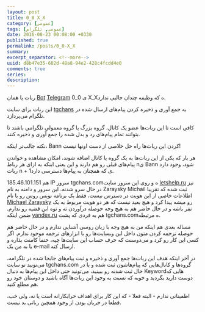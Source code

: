 ```yaml
---
layout: post
title: 0_0 X_X
category: [عمومی]
tags: [عمومی, تلگرام]
date: 2016-08-23 00:08:00 +0330
published: true
permalink: /posts/0_0-X_X
summary: 
excerpt_separator: <!--more--> 
uuid: d8b47e35-602d-48a8-94e2-428c4fcdd4e0
comments: true
series: 
description: 
---
```

ربات یا همان [Bot](https://core.telegram.org/bots) [Telegram](http://telegram.org) ی <span class="font-color-white ltr-direction">0_0 X_X</span>ه که وظیفه چندان جالبی ندارد.

این ربات برای سایت [tgchans](http://tgchans.com) به جمع آوری و ذخیره کردن پیام‌های ارسال شده در تلگرام می‌پردازد.

کافی است تا این ربات‌ها عضو یک کانال، گروه بزرگ یا گروه معمولی تلگرامی باشند تا بتوانند تمام پیام‌های رد و بدل شده را جمع آوری و ذخیره کنند.
<p><blackquote class="warning">
نکته جالب‌تر اینکه، Bann کردن این ربات‌ها راه حل خلاصی از دست اونها نیست!
</blackquote></p>
هر بار که یکی از این ربات‌ها به یک گروه یا کانال اضافه شوند، امکان مشاهده و خواندن پیام‌های قبلی رو هم دارند و این یعنی اینکه به ازای هر رباط nی Bann شود، وجود دارد ربات n + 1ی که همچنان به پیام‌ها دسترسی دارد.

185.46.101.151 هم IP سرور tgchans.comه و روی این سرور سایت [letshelp.ru](https://letshelp.ru) نیز در حال سرو شدنه.
این سرور و دامنه به نام Zaraysky Michail ثبت شده که تقریبا اطلاعات خاصی از این هویت در دسترس نیست، فقط یک برنامه‌ نویس روس رو با نام [Michael Zaraysky](https://www.linkedin.com/in/michael-zaraysky-a1355353) رو میشه پیدا کرد و هیچ بعید نیست که هر دو هویت مربوط به یک نفر باشه و در حال حاضر هم به هیچ وجه حوصله درآوردن ته و توه این قضیه رو ندارم.
ضمن اینکه [yandex.ru](htttps://yandex.ru) هم به فردی که پشت tgchans.comه مرتبطه.

مساله بعدی هم اینکه من به هیچ وجه با زبان روسی آشنایی ندارم و در حال حاضر هم حوصله ترجمه کردن متون داخل این وبسایت‌ها رو با ابزارهای ترجمه موجود ندارم. اگر کسی این کار رو کرد و می‌دوسنت که حرف حساب این سایت‌ها چیه، حتما کامنت بذاره و یا به من یک e-mail ارسال کنه.

در آخر اینکه هدف این ربات‌ها جمع آوری و ذخیره و ثبت پیام‌های جابجا شده در تلگرامه، می‌تونید تو سایت tgchans.com گروه‌ها و کانال‌هایی که پیام‌هاشون ثبت شده و یا در حال ثبت شدنه رو ببینید، می‌تونید حتی داخل این پیام‌ها به دنبال Keywordهایی که دوست دارید بگردید و خوبه که نسبت به وجود این ربات‌ها آگاه باشید و دوستان خود رو هم مطلع کنید.

اطمینانی ندارم - البته فعلا - که این کار برای اهداف خرابکارانه است یا نه، ولی خب، قطعا در جریان بودن از وجود همچین رباتی بد نیست.
